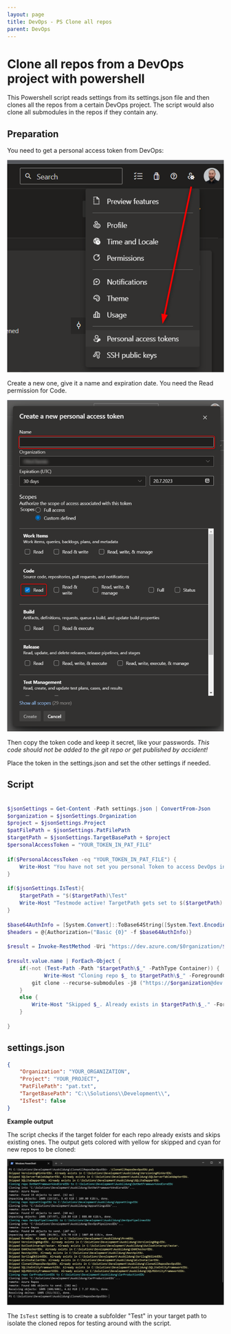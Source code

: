 ```yaml
---
layout: page
title: DevOps - PS Clone all repos
parent: DevOps
---
```


# Clone all repos from a DevOps project with powershell

This Powershell script reads settings from its settings.json file and then clones all the repos from a certain DevOps project. The script would also clone all submodules in the repos if they contain any.


## Preparation

You need to get a personal access token from DevOps:

[![personal access token 01](/assets/images/articles/DevOps/DevOps_PersonalizedAccessTokens_01.png)](/assets/images/articles/DevOps/DevOps_PersonalizedAccessTokens_01.png)

Create a new one, give it a name and expiration date. You need the Read permission for Code.

[![personal access token 02](/assets/images/articles/DevOps/DevOps_PersonalizedAccessTokens_02.png)](/assets/images/articles/DevOps/DevOps_PersonalizedAccessTokens_02.png)

Then copy the token code and keep it secret, like your passwords. 
*This code should not be added to the git repo or get published by accident!*

Place the token in the settings.json and set the other settings if needed.


## Script

```powerShell

$jsonSettings = Get-Content -Path settings.json | ConvertFrom-Json
$organization = $jsonSettings.Organization
$project = $jsonSettings.Project
$patFilePath = $jsonSettings.PatFilePath
$targetPath = $jsonSettings.TargetBasePath + $project
$personalAccessToken = "YOUR_TOKEN_IN_PAT_FILE"

if($PersonalAccessToken -eq "YOUR_TOKEN_IN_PAT_FILE") {
    Write-Host "You have not set you personal Token to access DevOps in the settings.json!" -ForegroundColor Red
}

if($jsonSettings.IsTest){
    $targetPath = "$($targetPath)\Test"
    Write-Host "Testmode active! TargetPath gets set to $($targetPath)."
}

$base64AuthInfo = [System.Convert]::ToBase64String([System.Text.Encoding]::ASCII.GetBytes(":$($personalAccessToken)"))
$headers = @{Authorization=("Basic {0}" -f $base64AuthInfo)}

$result = Invoke-RestMethod -Uri "https://dev.azure.com/$0rganization/$project/_apis/git/repositories?api-version=6.0" -Method Get -Headers $headers

$result.value.name | ForEach-Object {
    if(-not (Test-Path -Path "$targetPath\$_" -PathType Container)) {
            Write-Host "Cloning repo $_ to $targetPath\$_" -ForegroundColor Cyan
        git clone --recurse-submodules -j8 ("https://$organization@dev.azure.com/$organization/$project/_git/" + [uri]::EscapeDataString($_)) $targetPath/$_
    }
    else {
        Write-Host "Skipped $_. Already exists in $targetPath\$_." -ForegroundColor Yellow
    }
     
}
```

## settings.json

```json
{
    "Organization": "YOUR_ORGANIZATION",
    "Project": "YOUR_PROJECT",
    "PatFilePath": "pat.txt",
    "TargetBasePath": "C:\\Solutions\\Development\\",
    "IsTest": false
}
```

**Example output**

The script checks if the target folder for each repo already exists and skips existing ones. The output gets colored with yellow for skipped and cyan for new repos to be cloned:

[![terminal example](/assets/images/articles/DevOps/Terminal_Example.png)](/assets/images/articles/DevOps/Terminal_Example.png)


The `IsTest` setting is to create a subfolder "Test" in your target path to isolate the cloned repos for testing around with the script.